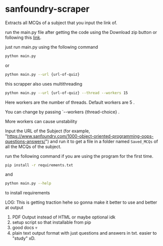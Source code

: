 # sanfoundry-scraper

Extracts all MCQs of a subject that you input the link of.

run the main.py file after getting the code using the Download zip button or following this [link](https://github.com/raprocks/sanfoundry-scraper/archive/master.zip).

just run main.py using the following command

```bash
python main.py
```

or

```bash
python main.py --url {url-of-quiz}
```

this scrapper also uses multithreading

```bash
python main.py --url {url-of-quiz} --thread --workers 15
```

Here workers are the number of threads. Default workers are 5 .

You can change by passing `--workers {thread-choice} .

More workers can cause unstability

Input the URL of the Subject (for example, "https://www.sanfoundry.com/1000-object-oriented-programming-oops-questions-answers/") and run it to get a file in a folder named
`Saved_MCQs` of all the MCQs of the subject.

run the following command if you are using the program for the first time.

```bash
pip install -r requirements.txt
```

and

```bash
python main.py --help
```

to install requirements

LOG: This is getting traction hehe so gonna make it better to use and better at output

1. PDF Output instead of HTML or maybe optional idk
2. setup script so that installable from pip
3. good docs 💀
4. plain text output format with just questions and answers in txt. easier to "study" xD.
